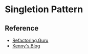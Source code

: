 # Singletion Pattern


## Reference

* [Refactoring.Guru](https://refactoring.guru/design-patterns/singleton/go/example#example-0)
* [Kenny's Blog](https://blog.kennycoder.io/2021/08/22/Golang-Singleton-%E5%AF%A6%E7%8F%BE%E6%96%B9%E5%BC%8F%E6%8E%A2%E8%A8%8E/)